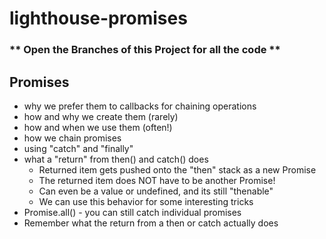 # lighthouse-promises

### ** Open the Branches of this Project for all the code **
 
 ## Promises
- why we prefer them to callbacks for chaining operations
- how and why we create them (rarely)
- how and when we use them (often!)
- how we chain promises
- using "catch" and "finally"
- what a "return" from then() and catch() does
	- Returned item gets pushed onto the "then" stack as a new Promise
	- The returned item does NOT have to be another Promise!
	- Can even be a value or undefined, and its still "thenable"
	- We can use this behavior for some interesting tricks
- Promise.all() - you can still catch individual promises 
- Remember what the return from a then or catch actually does